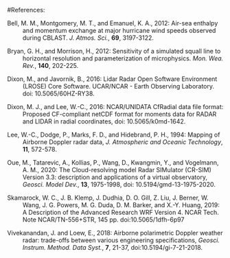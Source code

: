 #References:

<div style='text-indent: -36px; padding-left: 36px;'>

<p>
Bell, M. M., Montgomery, M. T., and Emanuel, K. A., 2012: Air-sea enthalpy and momentum exchange at major hurricane wind speeds observed during CBLAST. <em>J. Atmos. Sci.</em>, <b>69</b>, 3197-3122.
</p>



<p>
Bryan, G. H., and Morrison, H., 2012: Sensitivity of a simulated squall line to horizontal resolution and parameterization of microphysics. <em>Mon. Wea. Rev.</em>, <b>140</b>, 202-225.
</p>

<p>
Dixon, M., and Javornik, B., 2016: Lidar Radar Open Software Environment (LROSE) Core Software. UCAR/NCAR - Earth Observing Laboratory. doi: 10.5065/60HZ-RY38.
</p>

<p>
Dixon, M. J., and Lee, W.-C., 2016: NCAR/UNIDATA CfRadial data file format: Proposed CF-compliant netCDF format for moments data for RADAR and LIDAR in radial coordinates, doi: 10.5065/k0md-1642.
</p>



<p> Lee, W.-C., Dodge, P., Marks, F. D., and Hidebrand, P. H., 1994:
Mapping of Airborne Doppler radar data, <em>J. Atmospheric and Oceanic
Technology</em>, <b>11</b>, 572-578.  </p>




<p>
Oue, M., Tatarevic, A., Kollias, P., Wang, D., Kwangmin, Y., and Vogelmann, A. M., 2020: The Cloud-resolving model Radar SIMulator (CR-SIM) Version 3.3: description and applications of a virtual observatory, <em>Geosci. Model Dev.</em>, <b>13</b>, 1975-1998, doi: 10.5194/gmd-13-1975-2020.
</p>



<p>
Skamarock, W. C., J. B. Klemp, J. Dudhia, D. O. Gill, Z. Liu, J. Berner, W. Wang, J. G. Powers, M. G. Duda, D. M. Barker, and X.-Y. Huang, 2019: A Description of the Advanced Research WRF Version 4. NCAR Tech. Note NCAR/TN-556+STR, 145 pp.
doi:10.5065/1dfh-6p97
</p>


<p> Vivekanandan, J. and Loew, E., 2018: Airborne polarimetric Doppler
weather radar: trade-offs between various engineering specifications,
<em>Geosci. Instrum. Method. Data Syst.</em>, <b>7</b>, 21-37,
doi:10.5194/gi-7-21-2018.  </p>


</div>
